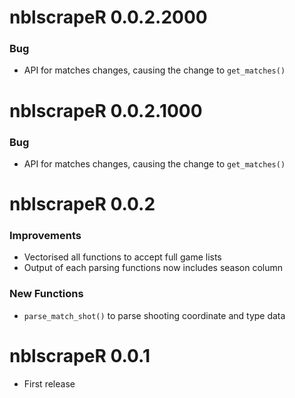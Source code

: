 # nblscrapeR 0.0.2.2000

### Bug

* API for matches changes, causing the change to `get_matches()`


# nblscrapeR 0.0.2.1000

### Bug

* API for matches changes, causing the change to `get_matches()`


# nblscrapeR 0.0.2

### Improvements

* Vectorised all functions to accept full game lists
* Output of each parsing functions now includes season column

### New Functions

* `parse_match_shot()` to parse shooting coordinate and type data

# nblscrapeR 0.0.1

* First release